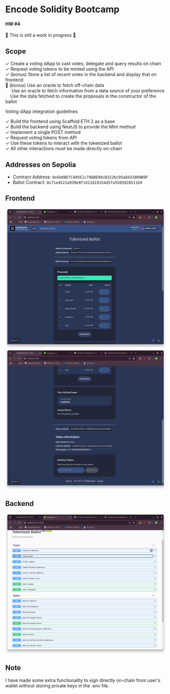 # Encode Solidity Bootcamp
#### HW #4

🚧 This is still a work in progress 🚧

## Scope

✓ Create a voting dApp to cast votes, delegate and query results on chain\
✓ Request voting tokens to be minted using the API\
✓ (bonus) Store a list of recent votes in the backend and display that on frontend\
🚧 (bonus) Use an oracle to fetch off-chain data\
&nbsp;&nbsp;&nbsp;&nbsp; Use an oracle to fetch information from a data source of your preference\
&nbsp;&nbsp;&nbsp;&nbsp;Use the data fetched to create the proposals in the constructor of the ballot

Voting dApp integration guidelines

✓ Build the frontend using Scaffold ETH 2 as a base\
✓ Build the backend using NestJS to provide the Mint method\
✓ Implement a single POST method\
✓ Request voting tokens from API\
✓ Use these tokens to interact with the tokenized ballot\
✓ All other interactions must be made directly on-chain

## Addresses on Sepolia

* Contract Address: `0x6b80EfC495E1c746BE98cB3226c95a0432809B9F`
* Ballot Contract: `0x71e4522a939e9f1d12419354d57a5585928511b9`

## Frontend

![frontend](./images/frontend_1.png)
![frontend](./images/frontend_2.png)

## Backend

![backend](./images/backend_1.png)

## Note

I have made some extra functionality to sign directly on-chain from user's wallet without storing private keys in the .env file.  
